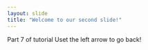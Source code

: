 ```yaml
---
layout: slide
title: "Welcome to our second slide!"
---
```

Part 7 of tutorial
Uset the left arrow to go back!
